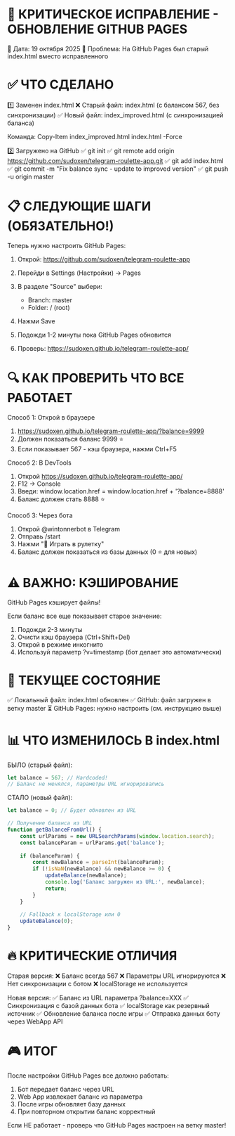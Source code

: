 🚀 КРИТИЧЕСКОЕ ИСПРАВЛЕНИЕ - ОБНОВЛЕНИЕ GITHUB PAGES
======================================================

📅 Дата: 19 октября 2025
🎯 Проблема: На GitHub Pages был старый index.html вместо исправленного

✅ ЧТО СДЕЛАНО
===============

1️⃣ Заменен index.html
   ❌ Старый файл: index.html (с балансом 567, без синхронизации)
   ✅ Новый файл: index_improved.html (с синхронизацией баланса)
   
   Команда: Copy-Item index_improved.html index.html -Force

2️⃣ Загружено на GitHub
   ✅ git init
   ✅ git remote add origin https://github.com/sudoxen/telegram-roulette-app.git
   ✅ git add index.html
   ✅ git commit -m "Fix balance sync - update to improved version"
   ✅ git push -u origin master

📋 СЛЕДУЮЩИЕ ШАГИ (ОБЯЗАТЕЛЬНО!)
==================================

Теперь нужно настроить GitHub Pages:

1. Открой: https://github.com/sudoxen/telegram-roulette-app

2. Перейди в Settings (Настройки) → Pages

3. В разделе "Source" выбери:
   - Branch: master
   - Folder: / (root)

4. Нажми Save

5. Подожди 1-2 минуты пока GitHub Pages обновится

6. Проверь: https://sudoxen.github.io/telegram-roulette-app/

🔍 КАК ПРОВЕРИТЬ ЧТО ВСЕ РАБОТАЕТ
===================================

Способ 1: Открой в браузере
   1. https://sudoxen.github.io/telegram-roulette-app/?balance=9999
   2. Должен показаться баланс 9999 ⭐
   3. Если показывает 567 - кэш браузера, нажми Ctrl+F5

Способ 2: В DevTools
   1. Открой https://sudoxen.github.io/telegram-roulette-app/
   2. F12 → Console
   3. Введи: window.location.href = window.location.href + '?balance=8888'
   4. Баланс должен стать 8888 ⭐

Способ 3: Через бота
   1. Открой @wintonnerbot в Telegram
   2. Отправь /start
   3. Нажми "🎰 Играть в рулетку"
   4. Баланс должен показаться из базы данных (0 ⭐ для новых)

⚠️ ВАЖНО: КЭШИРОВАНИЕ
=======================

GitHub Pages кэширует файлы!

Если баланс все еще показывает старое значение:
1. Подожди 2-3 минуты
2. Очисти кэш браузера (Ctrl+Shift+Del)
3. Открой в режиме инкогнито
4. Используй параметр ?v=timestamp (бот делает это автоматически)

🎯 ТЕКУЩЕЕ СОСТОЯНИЕ
=====================

✅ Локальный файл: index.html обновлен
✅ GitHub: файл загружен в ветку master
⏳ GitHub Pages: нужно настроить (см. инструкцию выше)

📊 ЧТО ИЗМЕНИЛОСЬ В index.html
===============================

БЫЛО (старый файл):
```javascript
let balance = 567; // Hardcoded!
// Баланс не менялся, параметры URL игнорировались
```

СТАЛО (новый файл):
```javascript
let balance = 0; // Будет обновлен из URL

// Получение баланса из URL
function getBalanceFromUrl() {
    const urlParams = new URLSearchParams(window.location.search);
    const balanceParam = urlParams.get('balance');
    
    if (balanceParam) {
        const newBalance = parseInt(balanceParam);
        if (!isNaN(newBalance) && newBalance >= 0) {
            updateBalance(newBalance);
            console.log('Баланс загружен из URL:', newBalance);
            return;
        }
    }
    
    // Fallback к localStorage или 0
    updateBalance(0);
}
```

🔥 КРИТИЧЕСКИЕ ОТЛИЧИЯ
========================

Старая версия:
❌ Баланс всегда 567
❌ Параметры URL игнорируются
❌ Нет синхронизации с ботом
❌ localStorage не используется

Новая версия:
✅ Баланс из URL параметра ?balance=XXX
✅ Синхронизация с базой данных бота
✅ localStorage как резервный источник
✅ Обновление баланса после игры
✅ Отправка данных боту через WebApp API

🎮 ИТОГ
========

После настройки GitHub Pages все должно работать:
1. Бот передает баланс через URL
2. Web App извлекает баланс из параметра
3. После игры обновляет базу данных
4. При повторном открытии баланс корректный

Если НЕ работает - проверь что GitHub Pages настроен на ветку master!
